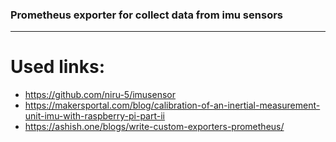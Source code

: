 ### Prometheus exporter for collect data from imu sensors

___

# Used links:
 - https://github.com/niru-5/imusensor
 - https://makersportal.com/blog/calibration-of-an-inertial-measurement-unit-imu-with-raspberry-pi-part-ii
 - https://ashish.one/blogs/write-custom-exporters-prometheus/
